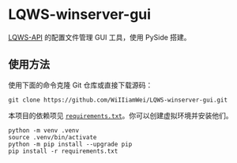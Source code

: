 # LQWS-winserver-gui
[LQWS-API](https://github.com/WiIIiamWei/LQWS-API) 的配置文件管理 GUI 工具，使用 PySide 搭建。

## 使用方法

使用下面的命令克隆 Git 仓库或直接下载源码：

```
git clone https://github.com/WiIIiamWei/LQWS-winserver-gui.git
```

本项目的依赖项见 [`requirements.txt`](https://github.com/WiIIiamWei/LQWS-winserver-gui/blob/main/requirements.txt)。你可以创建虚拟环境并安装他们。

```
python -m venv .venv
source .venv/bin/activate
python -m pip install --upgrade pip
pip install -r requirements.txt
```
